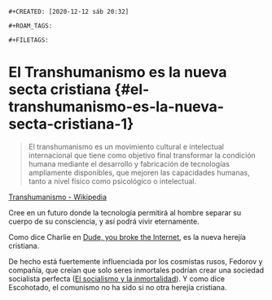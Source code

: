 ```{=org}
#+CREATED: [2020-12-12 sáb 20:32]
```
```{=org}
#+ROAM_TAGS: 
```
```{=org}
#+FILETAGS: 
```
# El Transhumanismo es la nueva secta cristiana {#el-transhumanismo-es-la-nueva-secta-cristiana-1}

> El transhumanismo es un movimiento cultural e intelectual
> internacional que tiene como objetivo final transformar la condición
> humana mediante el desarrollo y fabricación de tecnologías ampliamente
> disponibles, que mejoren las capacidades humanas, tanto a nivel físico
> como psicológico o intelectual.

[Transhumanismo -
Wikipedia](https://es.wikipedia.org/wiki/Transhumanismo)

Cree en un futuro donde la tecnología permitirá al hombre separar su
cuerpo de su consciencia, y así podrá vivir eternamente.

Como dice Charlie en [Dude, you broke the
Internet](lit/20201212-dude-you-broke-the-internet.org), es la nueva
herejía cristiana.

De hecho está fuertemente influenciada por los cosmistas rusos, Fedorov
y compañía, que creían que solo seres inmortales podrían crear una
sociedad socialista perfecta ([El socialismo y la
inmortalidad](202012081555-el_socialismo_y_la_inmortalidad.org)). Y como
dice Escohotado, el comunismo no ha sido si no otra herejía cristiana.
